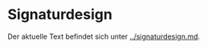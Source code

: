 # Signaturdesign

Der aktuelle Text befindet sich unter [../signaturdesign.md](../signaturdesign.md).
